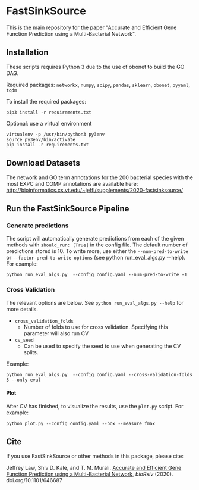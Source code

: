 # FastSinkSource
This is the main repository for the paper "Accurate and Efficient Gene Function Prediction using a Multi-Bacterial Network".

## Installation
These scripts requires Python 3 due to the use of obonet to build the GO DAG.

Required packages: `networkx`, `numpy`, `scipy`, `pandas`, `sklearn`, `obonet`, `pyyaml`, `tqdm`

To install the required packages:
```
pip3 install -r requirements.txt
```

Optional: use a virtual environment
```
virtualenv -p /usr/bin/python3 py3env
source py3env/bin/activate
pip install -r requirements.txt
```

## Download Datasets
The network and GO term annotations for the 200 bacterial species with the most EXPC and COMP annotations are available here: http://bioinformatics.cs.vt.edu/~jeffl/supplements/2020-fastsinksource/

## Run the FastSinkSource Pipeline
### Generate predictions
The script will automatically generate predictions from each of the given methods with `should_run: [True]` in the config file. The default number of predictions stored is 10. To write more, use either the `--num-pred-to-write` or `--factor-pred-to-write options` (see python run_eval_algs.py --help). For example:
```
python run_eval_algs.py  --config config.yaml --num-pred-to-write -1
```

### Cross Validation
The relevant options are below. See `python run_eval_algs.py --help` for more details.
  - `cross_validation_folds`
    - Number of folds to use for cross validation. Specifying this parameter will also run CV
  - `cv_seed`
    - Can be used to specify the seed to use when generating the CV splits. 
    
Example:
```
python run_eval_algs.py  --config config.yaml --cross-validation-folds 5 --only-eval
```

#### Plot
After CV has finished, to visualize the results, use the `plot.py` script. For example:
```
python plot.py --config config.yaml --box --measure fmax
```

## Cite
If you use FastSinkSource or other methods in this package, please cite:

Jeffrey Law, Shiv D. Kale, and T. M. Murali. [Accurate and Efficient Gene Function Prediction using a Multi-Bacterial Network](https://doi.org/10.1101/646687), _bioRxiv_ (2020). doi.org/10.1101/646687
